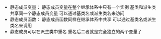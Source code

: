 - 静态成员变量：
	静态成员变量在整个继承体系中只有一个实例
	基类和派生类共享同一个静态成员变量
	可以通过基类名或派生类名来访问
- 静态成员函数：
	静态成员函数同样在继承体系中共享
	可以通过基类名或派生类名来调用
- 静态成员可以在派生类中重名
	重名后二者就是完全独立的两个变量了
